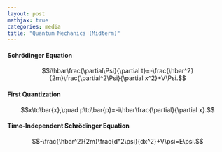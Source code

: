 ```yaml
---
layout: post
mathjax: true
categories: media
title: "Quantum Mechanics (Midterm)"
---
```


#### Schrödinger Equation

$$i\hbar\frac{\partial\Psi}{\partial t}=-\frac{\hbar^2}{2m}\frac{\partial^2\Psi}{\partial x^2}+V\Psi.$$

#### First Quantization

$$x\to\bar{x},\quad p\to\bar{p}=-i\hbar\frac{\partial}{\partial x}.$$

#### Time-Independent Schrödinger Equation

$$-\frac{\hbar^2}{2m}\frac{d^2\psi}{dx^2}+V\psi=E\psi.$$

